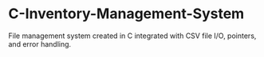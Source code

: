 # C-Inventory-Management-System
File management system created in C integrated with CSV file I/O, pointers, and error handling.
